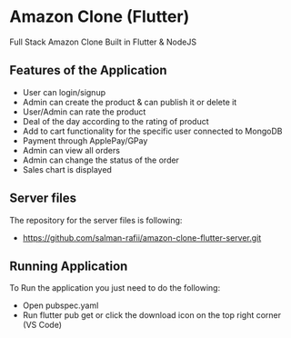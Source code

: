 # Amazon Clone (Flutter)

Full Stack Amazon Clone Built in Flutter & NodeJS

## Features of the Application

- User can login/signup
- Admin can create the product & can publish it or delete it
- User/Admin can rate the product
- Deal of the day according to the rating of product
- Add to cart functionality for the specific user connected to MongoDB
- Payment through ApplePay/GPay
- Admin can view all orders
- Admin can change the status of the order
- Sales chart is displayed

## Server files 

The repository for the server files is following:
- https://github.com/salman-rafii/amazon-clone-flutter-server.git


## Running Application

To Run the application you just need to do the following:


- Open pubspec.yaml
- Run flutter pub get or click the download icon on the top right corner (VS Code)

